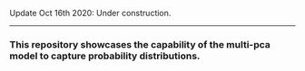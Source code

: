 Update Oct 16th 2020: Under construction.

---
### This repository showcases the capability of the multi-pca model to capture probability distributions. 
